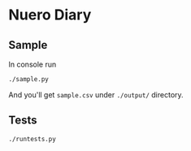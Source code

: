 Nuero Diary
============

Sample
------

In console run

```bash
./sample.py
```

And you'll get `sample.csv` under `./output/` directory.


Tests
------

```bash
./runtests.py
```